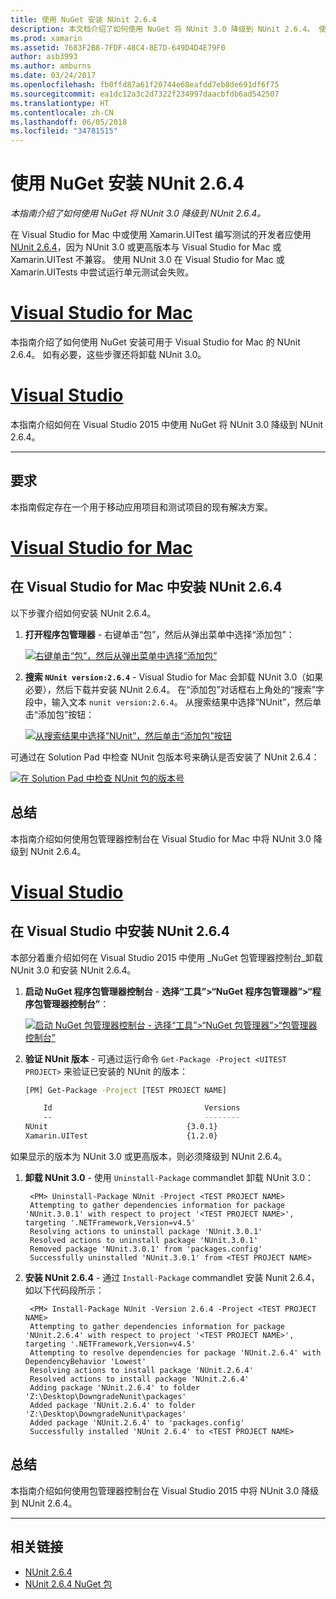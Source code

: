 ```yaml
---
title: 使用 NuGet 安装 NUnit 2.6.4
description: 本文档介绍了如何使用 NuGet 将 NUnit 3.0 降级到 NUnit 2.6.4。 使用 Xamarin.UITest 时，必须这样做，因为它不支持 NUnit 3.x。
ms.prod: xamarin
ms.assetid: 7683F2B8-7FDF-48C4-8E7D-649D4D4E79F0
author: asb3993
ms.author: amburns
ms.date: 03/24/2017
ms.openlocfilehash: fb0ffd87a61f20744e68eafdd7eb8de691df6f75
ms.sourcegitcommit: ea1dc12a3c2d7322f234997daacbfdb6ad542507
ms.translationtype: HT
ms.contentlocale: zh-CN
ms.lasthandoff: 06/05/2018
ms.locfileid: "34781515"
---
```

# <a name="installing-nunit-264-using-nuget"></a>使用 NuGet 安装 NUnit 2.6.4

_本指南介绍了如何使用 NuGet 将 NUnit 3.0 降级到 NUnit 2.6.4。_

在 Visual Studio for Mac 中或使用 Xamarin.UITest 编写测试的开发者应使用 [NUnit 2.6.4](http://nunit.org/index.php?p=docHome&r=2.6.4)，因为 NUnit 3.0 或更高版本与 Visual Studio for Mac 或 Xamarin.UITest 不兼容。 使用 NUnit 3.0 在 Visual Studio for Mac 或 Xamarin.UITests 中尝试运行单元测试会失败。

# <a name="visual-studio-for-mactabvsmac"></a>[Visual Studio for Mac](#tab/vsmac)

本指南介绍了如何使用 NuGet 安装可用于 Visual Studio for Mac 的 NUnit 2.6.4。 如有必要，这些步骤还将卸载 NUnit 3.0。

# <a name="visual-studiotabvswin"></a>[Visual Studio](#tab/vswin)

本指南介绍如何在 Visual Studio 2015 中使用 NuGet 将 NUnit 3.0 降级到 NUnit 2.6.4。

-----

## <a name="requirements"></a>要求

本指南假定存在一个用于移动应用项目和测试项目的现有解决方案。

# <a name="visual-studio-for-mactabvsmac"></a>[Visual Studio for Mac](#tab/vsmac)

## <a name="installing-nunit-264-in-visual-studio-for-mac"></a>在 Visual Studio for Mac 中安装 NUnit 2.6.4

以下步骤介绍如何安装 NUnit 2.6.4。


1. **打开程序包管理器** - 右键单击“包”，然后从弹出菜单中选择“添加包”：

    [![](installing-nunit-using-nuget-images/add-packages-xs.png "右键单击“包”，然后从弹出菜单中选择“添加包”")](installing-nunit-using-nuget-images/add-packages-xs.png#lightbox)
    
1. **搜索 `NUnit version:2.6.4`** - Visual Studio for Mac 会卸载 NUnit 3.0（如果必要），然后下载并安装 NUnit 2.6.4。 在“添加包”对话框右上角处的“搜索”字段中，输入文本 `nunit version:2.6.4`。 从搜索结果中选择“NUnit”，然后单击“添加包”按钮：

    [![](installing-nunit-using-nuget-images/nunit-search-xs.png "从搜索结果中选择“NUnit”，然后单击“添加包”按钮")](installing-nunit-using-nuget-images/nunit-search-xs.png#lightbox)


可通过在 Solution Pad 中检查 NUnit 包版本号来确认是否安装了 NUnit 2.6.4：

[![](installing-nunit-using-nuget-images/nunit-2-6-4-installed.png "在 Solution Pad 中检查 NUnit 包的版本号")](installing-nunit-using-nuget-images/nunit-2-6-4-installed.png#lightbox)

## <a name="summary"></a>总结

本指南介绍如何使用包管理器控制台在 Visual Studio for Mac 中将 NUnit 3.0 降级到 NUnit 2.6.4。


# <a name="visual-studiotabvswin"></a>[Visual Studio](#tab/vswin)

## <a name="installing-nunit-264-in-visual-studio"></a>在 Visual Studio 中安装 NUnit 2.6.4

本部分着重介绍如何在 Visual Studio 2015 中使用 _NuGet 包管理器控制台_卸载 NUnit 3.0 和安装 NUnit 2.6.4。


1. **启动 NuGet 程序包管理器控制台** -  **选择“工具”>“NuGet 程序包管理器”>“程序包管理器控制台”**：

    [![](installing-nunit-using-nuget-images/package-manager-console.png "启动 NuGet 包管理器控制台 - 选择“工具”>“NuGet 包管理器”>“包管理器控制台”")](installing-nunit-using-nuget-images/package-manager-console.png#lightbox)
    
1. **验证 NUnit 版本** - 可通过运行命令 `Get-Package -Project <UITEST PROJECT>` 来验证已安装的 NUnit 的版本：

    ```bash
    [PM] Get-Package -Project [TEST PROJECT NAME]
    
        Id                                  Versions                                 ProjectName
        --                                  --------                                 -----------
    NUnit                               {3.0.1}                                  [TEST PROJECT NAME]
    Xamarin.UITest                      {1.2.0}                                  [TEST PROJECT NAME]
    ```

如果显示的版本为 NUnit 3.0 或更高版本，则必须降级到 NUnit 2.6.4。

1. **卸载 NUnit 3.0** - 使用 `Uninstall-Package` commandlet 卸载 NUnit 3.0：

        <PM> Uninstall-Package NUnit -Project <TEST PROJECT NAME>
        Attempting to gather dependencies information for package 'NUnit.3.0.1' with respect to project '<TEST PROJECT NAME>', targeting '.NETFramework,Version=v4.5'
        Resolving actions to uninstall package 'NUnit.3.0.1'
        Resolved actions to uninstall package 'NUnit.3.0.1'
        Removed package 'NUnit.3.0.1' from 'packages.config'
        Successfully uninstalled 'NUnit.3.0.1' from <TEST PROJECT NAME>

1. **安装 NUnit 2.6.4** - 通过 `Install-Package` commandlet 安装 Nunit 2.6.4，如以下代码段所示：

        <PM> Install-Package NUnit -Version 2.6.4 -Project <TEST PROJECT NAME>
        Attempting to gather dependencies information for package 'NUnit.2.6.4' with respect to project '<TEST PROJECT NAME>', targeting '.NETFramework,Version=v4.5'
        Attempting to resolve dependencies for package 'NUnit.2.6.4' with DependencyBehavior 'Lowest'
        Resolving actions to install package 'NUnit.2.6.4'
        Resolved actions to install package 'NUnit.2.6.4'
        Adding package 'NUnit.2.6.4' to folder 'Z:\Desktop\DowngradeNunit\packages'
        Added package 'NUnit.2.6.4' to folder 'Z:\Desktop\DowngradeNunit\packages'
        Added package 'NUnit.2.6.4' to 'packages.config'
        Successfully installed 'NUnit 2.6.4' to <TEST PROJECT NAME>
    
## <a name="summary"></a>总结

本指南介绍如何使用包管理器控制台在 Visual Studio 2015 中将 NUnit 3.0 降级到 NUnit 2.6.4。

-----

## <a name="related-links"></a>相关链接

- [NUnit 2.6.4](http://nunit.org/index.php?p=docHome&r=2.6.4)
- [NUnit 2.6.4 NuGet 包](https://www.nuget.org/packages/NUnit/2.6.4)
